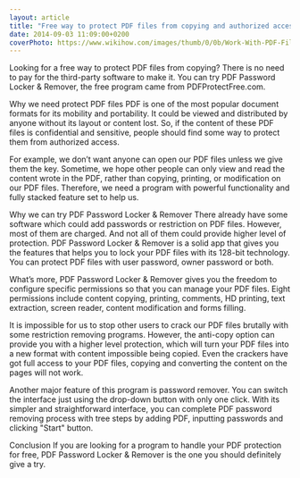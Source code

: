 ```yaml
---
layout: article
title: "Free way to protect PDF files from copying and authorized access"
date: 2014-09-03 11:09:00+0200
coverPhoto: https://www.wikihow.com/images/thumb/0/0b/Work-With-PDF-Files-Step-2-Version-3.jpg/aid8855-v4-728px-Work-With-PDF-Files-Step-2-Version-3.jpg
---
```




Looking for a free way to protect PDF files from copying? There is no need to pay for the third-party software to make it. You can try PDF Password Locker & Remover, the free program came from PDFProtectFree.com.

Why we need protect PDF files
PDF is one of the most popular document formats for its mobility and portability. It could be viewed and distributed by anyone without its layout or content lost. So, if the content of these PDF files is confidential and sensitive, people should find some way to protect them from authorized access. 

For example, we don’t want anyone can open our PDF files unless we give them the key. Sometime, we hope other people can only view and read the content wrote in the PDF, rather than copying, printing, or modification on our PDF files. Therefore, we need a program with powerful functionality and fully stacked feature set to help us.

Why we can try PDF Password Locker & Remover
There already have some software which could add passwords or restriction on PDF files. However, most of them are charged. And not all of them could provide higher level of protection. PDF Password Locker & Remover is a solid app that gives you the features that helps you to lock your PDF files with its 128-bit technology. You can protect PDF files with user password, owner password or both. 

What’s more, PDF Password Locker & Remover gives you the freedom to configure specific permissions so that you can manage your PDF files. Eight permissions include content copying, printing, comments, HD printing, text extraction, screen reader, content modification and forms filling.

It is impossible for us to stop other users to crack our PDF files brutally with some restriction removing programs. However, the anti-copy option can provide you with a higher level protection, which will turn your PDF files into a new format with content impossible being copied. Even the crackers have got full access to your PDF files, copying and converting the content on the pages will not work.

Another major feature of this program is password remover. You can switch the interface just using the drop-down button with only one click. With its simpler and straightforward interface, you can complete PDF password removing process with tree steps by adding PDF, inputting passwords and clicking "Start" button.

Conclusion
If you are looking for a program to handle your PDF protection for free, PDF Password Locker & Remover is the one you should definitely give a try.